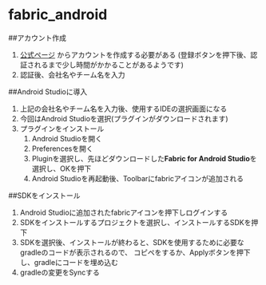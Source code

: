 # fabric_android

##アカウント作成

1. [公式ページ](https://get.fabric.io/) からアカウントを作成する必要がある
(登録ボタンを押下後、認証されるまで少し時間がかかることがあるようです)
2. 認証後、会社名やチーム名を入力

##Android Studioに導入

1. 上記の会社名やチーム名を入力後、使用するIDEの選択画面になる
2. 今回はAndroid Studioを選択(プラグインがダウンロードされます)
3. プラグインをインストール
    1. Android Studioを開く
    2. Preferencesを開く
    3. Pluginを選択し、先ほどダウンロードした**Fabric for Android Studio**を選択し、OKを押下
    4. Android Studioを再起動後、Toolbarにfabricアイコンが追加される

##SDKをインストール

1. Android Studioに追加されたfabricアイコンを押下しログインする
2. SDKをインストールするプロジェクトを選択し、インストールするSDKを押下
3. SDKを選択後、インストールが終わると、SDKを使用するために必要なgradleのコードが表示されるので、
   コピペをするか、Applyボタンを押下し、gradleにコードを埋め込む
4. gradleの変更をSyncする
